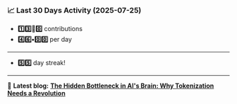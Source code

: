 <!--START_STATS-->
### 📈 Last 30 Days Activity (2025-07-25)  
- **1️⃣3️⃣🎱0️⃣** contributions  
- **4️⃣6️⃣•0️⃣0️⃣** per day
---
- **5️⃣5️⃣** day streak!
---
📝 **Latest blog:** [**The Hidden Bottleneck in AI's Brain: Why Tokenization Needs a Revolution**](https://andriak.com/blog/tokenization-revolution)
<!--END_STATS-->
